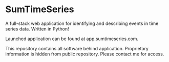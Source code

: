# SumTimeSeries

A full-stack web application for identifying and describing events in time series data. Written in Python!

Launched application can be found at app.sumtimeseries.com.

This repository contains all software behind application. Proprietary information is hidden from public repository. Please
contact me for access. 

